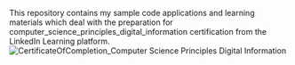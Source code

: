 This repository contains my sample code applications and learning materials which deal with the preparation for computer_science_principles_digital_information certification from the LinkedIn Learning platform.
![CertificateOfCompletion_Computer Science Principles Digital Information](https://github.com/jenansaadatmand/LinkedIn_Learning-/assets/153618882/b5fd3946-8efa-4f1f-93fb-8e02ab55535f)
